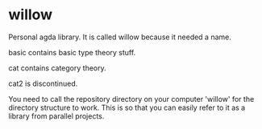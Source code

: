 # willow
Personal agda library. It is called willow because it needed a name.

basic contains basic type theory stuff.

cat contains category theory.

cat2 is discontinued.

You need to call the repository directory on your computer 'willow' for the directory structure to work. This is so that you can easily refer to it as a library from parallel projects.

